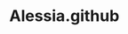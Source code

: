 # Alessia.github
<!DOCTYPE html>
<html>
  <head>
    <meta charset="utf-8">
    <title>日語學習網頁</title>
  </head>
</html>
